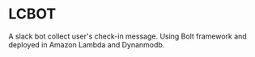 # LCBOT

A slack bot collect user's check-in message. Using Bolt framework and deployed in Amazon Lambda and Dynanmodb.

